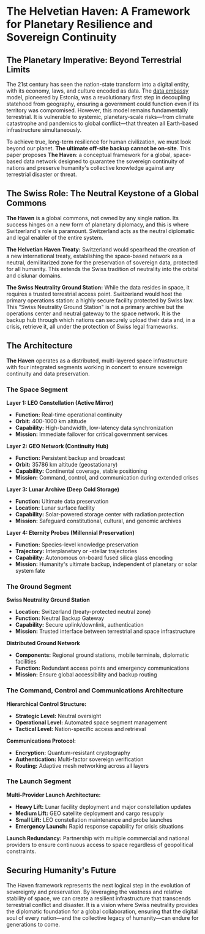 # The Helvetian Haven: A Framework for Planetary Resilience and Sovereign Continuity


## The Planetary Imperative: Beyond Terrestrial Limits
The 21st century has seen the nation-state transform into a digital entity, with its economy, laws, and culture encoded as data. The [data embassy](https://en.wikipedia.org/wiki/Data_embassy) model, pioneered by Estonia, was a revolutionary first step in decoupling statehood from geography, ensuring a government could function even if its territory was compromised. However, this model remains fundamentally terrestrial. It is vulnerable to systemic, planetary-scale risks—from climate catastrophe and pandemics to global conflict—that threaten all Earth-based infrastructure simultaneously.  

To achieve true, long-term resilience for human civilization, we must look beyond our planet. **The ultimate off-site backup cannot be on-site**. This paper proposes **The Haven**: a conceptual framework for a global, space-based data network designed to guarantee the sovereign continuity of nations and preserve humanity's collective knowledge against any terrestrial disaster or threat.


## The Swiss Role: The Neutral Keystone of a Global Commons
**The Haven** is a global commons, not owned by any single nation. Its success hinges on a new form of planetary diplomacy, and this is where Switzerland's role is paramount. Switzerland acts as the neutral diplomatic and legal enabler of the entire system.

**The Helvetian Haven Treaty:** Switzerland would spearhead the creation of a new international treaty, establishing the space-based network as a neutral, demilitarized zone for the preservation of sovereign data, protected for all humanity. This extends the Swiss tradition of neutrality into the orbital and cislunar domains.

**The Swiss Neutrality Ground Station:** While the data resides in space, it requires a trusted terrestrial access point. Switzerland would host the primary operations station: a highly secure facility protected by Swiss law. This "Swiss Neutrality Ground Station" is not a primary archive but the operations center and neutral gateway to the space network. It is the backup hub through which nations can securely upload their data and, in a crisis, retrieve it, all under the protection of Swiss legal frameworks.

## The Architecture

**The Haven** operates as a distributed, multi-layered space infrastructure with four integrated segments working in concert to ensure sovereign continuity and data preservation.

### The Space Segment

**Layer 1: LEO Constellation (Active Mirror)**
- **Function:** Real-time operational continuity
- **Orbit:** 400-1000 km altitude
- **Capability:** High-bandwidth, low-latency data synchronization
- **Mission:** Immediate failover for critical government services

**Layer 2: GEO Network (Continuity Hub)**  
- **Function:** Persistent backup and broadcast
- **Orbit:** 35786 km altitude (geostationary)
- **Capability:** Continental coverage, stable positioning
- **Mission:** Command, control, and communication during extended crises

**Layer 3: Lunar Archive (Deep Cold Storage)**
- **Function:** Ultimate data preservation
- **Location:** Lunar surface facility
- **Capability:** Solar-powered storage center with radiation protection
- **Mission:** Safeguard constitutional, cultural, and genomic archives

**Layer 4: Eternity Probes (Millennial Preservation)**
- **Function:** Species-level knowledge preservation
- **Trajectory:** Interplanetary or -stellar trajectories
- **Capability:** Autonomous on-board fused silica glass encoding
- **Mission:** Humanity's ultimate backup, independent of planetary or solar system fate

### The Ground Segment

**Swiss Neutrality Ground Station**
- **Location:** Switzerland (treaty-protected neutral zone)
- **Function:** Neutral Backup Gateway
- **Capability:** Secure uplink/downlink, authentication
- **Mission:** Trusted interface between terrestrial and space infrastructure

**Distributed Ground Network**
- **Components:** Regional ground stations, mobile terminals, diplomatic facilities
- **Function:** Redundant access points and emergency communications
- **Mission:** Ensure global accessibility and backup routing

### The Command, Control and Communications Architecture

**Hierarchical Control Structure:**
- **Strategic Level:** Neutral oversight
- **Operational Level:** Automated space segment management
- **Tactical Level:** Nation-specific access and retrieval

**Communications Protocol:**
- **Encryption:** Quantum-resistant cryptography
- **Authentication:** Multi-factor sovereign verification
- **Routing:** Adaptive mesh networking across all layers

### The Launch Segment

**Multi-Provider Launch Architecture:**
- **Heavy Lift:** Lunar facility deployment and major constellation updates
- **Medium Lift:** GEO satellite deployment and cargo resupply
- **Small Lift:** LEO constellation maintenance and probe launches
- **Emergency Launch:** Rapid response capability for crisis situations

**Launch Redundancy:** Partnership with multiple commercial and national providers to ensure continuous access to space regardless of geopolitical constraints.

## Securing Humanity's Future
The Haven framework represents the next logical step in the evolution of sovereignty and preservation. By leveraging the vastness and relative stability of space, we can create a resilient infrastructure that transcends terrestrial conflict and disaster. It is a vision where Swiss neutrality provides the diplomatic foundation for a global collaboration, ensuring that the digital soul of every nation—and the collective legacy of humanity—can endure for generations to come.